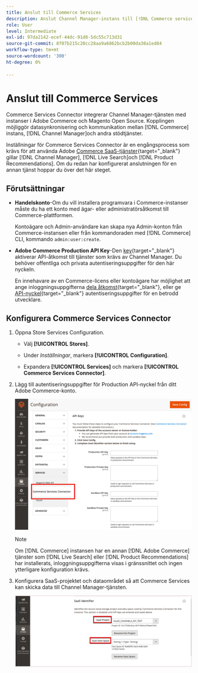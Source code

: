 ```yaml
---
title: Anslut till Commerce Services
description: Anslut Channel Manager-instans till [!DNL Commerce services] för att möjliggöra datasynkronisering och kommunikation mellan Commerce-instansen, Channel Manager och andra stödtjänster.
role: User
level: Intermediate
exl-id: 97da2142-ecef-44dc-91d8-5dc55c713d31
source-git-commit: 8f07b215c20cc28aa9a6862bcb2b00da30a1ed84
workflow-type: tm+mt
source-wordcount: '300'
ht-degree: 0%

---
```


# Anslut till Commerce Services

Commerce Services Connector integrerar Channel Manager-tjänsten med instanser i Adobe Commerce och Magento Open Source. Kopplingen möjliggör datasynkronisering och kommunikation mellan [!DNL Commerce] instans, [!DNL Channel Manager]och andra stödtjänster.

Inställningar för Commerce Services Connector är en engångsprocess som krävs för att använda Adobe [Commerce SaaS-tjänster](https://experienceleague.adobe.com/docs/commerce-merchant-services/user-guides/home.html){target=&quot;_blank&quot;} gillar [!DNL Channel Manager], [!DNL Live Search]och [!DNL Product Recommendations]. Om du redan har konfigurerat anslutningen för en annan tjänst hoppar du över det här steget.

## Förutsättningar

- **Handelskonto**-Om du vill installera programvara i Commerce-instanser måste du ha ett konto med ägar- eller administratörsåtkomst till Commerce-plattformen.

   Kontoägare och Admin-användare kan skapa nya Admin-konton från Commerce-instansen eller från kommandoraden med [!DNL Commerce] CLI, kommando `admin:user:create`.

- **Adobe Commerce Production API Key**-Den [key](https://docs.magento.com/user-guide/system/saas.html#apikey){target=&quot;_blank&quot;} aktiverar API-åtkomst till tjänster som krävs av Channel Manager. Du behöver offentliga och privata autentiseringsuppgifter för den här nyckeln.

   En innehavare av en Commerce-licens eller kontoägare har möjlighet att ange inloggningsuppgifterna
   [dela åtkomst](https://docs.magento.com/user-guide/magento/magento-account-share.html){target=&quot;_blank&quot;}, eller ge [API-nyckel](https://docs.magento.com/user-guide/system/saas.html#apikey){target=&quot;_blank&quot;} autentiseringsuppgifter för en betrodd utvecklare.

## Konfigurera Commerce Services Connector

1. Öppna Store Services Configuration.

   - Välj **[!UICONTROL Stores]**.

   - Under *Inställningar*, markera **[!UICONTROL Configuration]**.

   - Expandera **[!UICONTROL Services]** och markera **[!UICONTROL Commerce Services Connector]**.

1. Lägg till autentiseringsuppgifter för Production API-nyckel från ditt Adobe Commerce-konto.

   ![[!DNL Commerce Service Connector] i [!DNL Admin] visa](assets/commerce-services-connector-admin-service-view.png)


   >[!NOTE]
   >
   > Om [!DNL Commerce] instansen har en annan [!DNL Adobe Commerce] tjänster som [!DNL Live Search] eller [!DNL Product Recommendations] har installerats, inloggningsuppgifterna visas i gränssnittet och ingen ytterligare konfiguration krävs.

1. Konfigurera SaaS-projektet och dataområdet så att Commerce Services kan skicka data till Channel Manager-tjänsten.

   ![[!DNL Commerce Service Connector] Konfiguration av SaaS-identifierare i [!DNL Admin] visa](assets/commerce-services-connector-saas-config.png)

